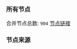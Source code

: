### 所有节点
合并节点总数: `904`
[节点链接](https://raw.githubusercontent.com/rzhy1/11/master/sub/sub_merge_base64.txt)

### 节点来源
